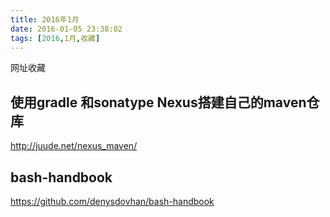 ```yaml
---
title: 2016年1月
date: 2016-01-05 23:38:02
tags: [2016,1月,收藏]
---
```


网址收藏
<!--more-->

## 使用gradle 和sonatype Nexus搭建自己的maven仓库
<http://juude.net/nexus_maven/>

## bash-handbook
<https://github.com/denysdovhan/bash-handbook>
